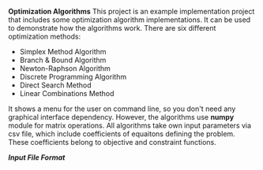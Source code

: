 **Optimization Algorithms**
This project is an example implementation project that includes some optimization algorithm implementations. It can be used to demonstrate how the algorithms work. There are six different optimization methods:
 - Simplex Method Algorithm
 - Branch & Bound Algorithm
 - Newton-Raphson Algorithm
 - Discrete Programming Algorithm
 - Direct Search Method
 - Linear Combinations Method

It shows a menu for the user on command line, so you don't need any graphical interface dependency. However, the algorithms use __numpy__ module for matrix operations. All algorithms take own input parameters via csv file, which include coefficients of equaitons defining the problem. These coefficients belong to objective and constraint functions.

***Input File Format***
